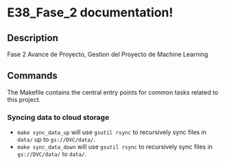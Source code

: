 # E38_Fase_2 documentation!

## Description

Fase 2 Avance de Proyecto, Gestion del Proyecto de Machine Learning

## Commands

The Makefile contains the central entry points for common tasks related to this project.

### Syncing data to cloud storage

* `make sync_data_up` will use `gsutil rsync` to recursively sync files in `data/` up to `gs://DVC/data/`.
* `make sync_data_down` will use `gsutil rsync` to recursively sync files in `gs://DVC/data/` to `data/`.


